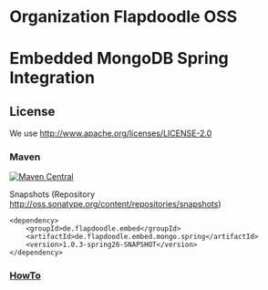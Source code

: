 # Organization Flapdoodle OSS

# Embedded MongoDB Spring Integration

## License

We use http://www.apache.org/licenses/LICENSE-2.0

### Maven

[![Maven Central](https://img.shields.io/maven-central/v/de.flapdoodle.embed/de.flapdoodle.embed.mongo.spring.svg)](https://maven-badges.herokuapp.com/maven-central/de.flapdoodle.embed/de.flapdoodle.embed.mongo.spring)

Snapshots (Repository http://oss.sonatype.org/content/repositories/snapshots)

	<dependency>
		<groupId>de.flapdoodle.embed</groupId>
		<artifactId>de.flapdoodle.embed.mongo.spring</artifactId>
		<version>1.0.3-spring26-SNAPSHOT</version>
	</dependency>

### [HowTo](HowTo.md)


